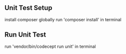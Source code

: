 ## Unit Test Setup
install composer globally
run 'composer install' in terminal

## Run Unit Test
run 'vendor/bin/codecept run unit' in terminal
